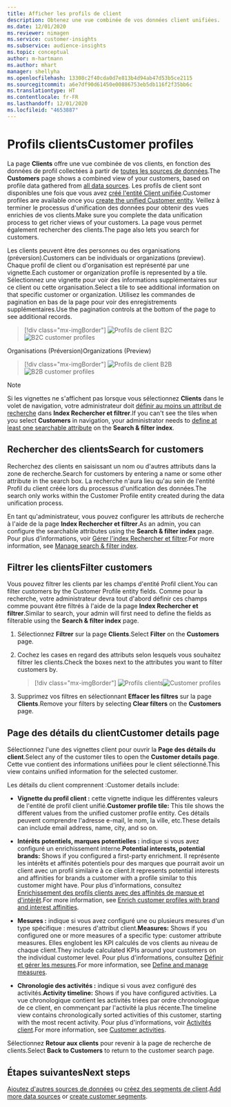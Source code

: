 ```yaml
---
title: Afficher les profils de client
description: Obtenez une vue combinée de vos données client unifiées.
ms.date: 12/01/2020
ms.reviewer: nimagen
ms.service: customer-insights
ms.subservice: audience-insights
ms.topic: conceptual
author: m-hartmann
ms.author: mhart
manager: shellyha
ms.openlocfilehash: 13308c2f40cda0d7e813b4d94ab47d53b5ce2115
ms.sourcegitcommit: a6e7df90d61450e00886753eb5db116f2f35bb6c
ms.translationtype: HT
ms.contentlocale: fr-FR
ms.lasthandoff: 12/01/2020
ms.locfileid: "4653887"
---
```

# <a name="customer-profiles"></a><span data-ttu-id="690c4-103">Profils clients</span><span class="sxs-lookup"><span data-stu-id="690c4-103">Customer profiles</span></span>

<span data-ttu-id="690c4-104">La page **Clients** offre une vue combinée de vos clients, en fonction des données de profil collectées à partir de [toutes les sources de données](data-sources.md).</span><span class="sxs-lookup"><span data-stu-id="690c4-104">The **Customers** page shows a combined view of your customers, based on profile data gathered from [all data sources](data-sources.md).</span></span> <span data-ttu-id="690c4-105">Les profils de client sont disponibles une fois que vous avez [créé l'entité Client unifiée](data-unification.md).</span><span class="sxs-lookup"><span data-stu-id="690c4-105">Customer profiles are available once you [create the unified Customer entity](data-unification.md).</span></span> <span data-ttu-id="690c4-106">Veillez à terminer le processus d'unification des données pour obtenir des vues enrichies de vos clients.</span><span class="sxs-lookup"><span data-stu-id="690c4-106">Make sure you complete the data unification process to get richer views of your customers.</span></span> <span data-ttu-id="690c4-107">La page vous permet également rechercher des clients.</span><span class="sxs-lookup"><span data-stu-id="690c4-107">The page also lets you search for customers.</span></span>

<span data-ttu-id="690c4-108">Les clients peuvent être des personnes ou des organisations (préversion).</span><span class="sxs-lookup"><span data-stu-id="690c4-108">Customers can be individuals or organizations (preview).</span></span> <span data-ttu-id="690c4-109">Chaque profil de client ou d'organisation est représenté par une vignette.</span><span class="sxs-lookup"><span data-stu-id="690c4-109">Each customer or organization profile is represented by a tile.</span></span> <span data-ttu-id="690c4-110">Sélectionnez une vignette pour voir des informations supplémentaires sur ce client ou cette organisation.</span><span class="sxs-lookup"><span data-stu-id="690c4-110">Select a tile to see additional information on that specific customer or organization.</span></span> <span data-ttu-id="690c4-111">Utilisez les commandes de pagination en bas de la page pour voir des enregistrements supplémentaires.</span><span class="sxs-lookup"><span data-stu-id="690c4-111">Use the pagination controls at the bottom of the page to see additional records.</span></span>

> [!div class="mx-imgBorder"] 
> <span data-ttu-id="690c4-112">![Profils de client B2C](media/profiles-customers.png "Profils de client B2C")</span><span class="sxs-lookup"><span data-stu-id="690c4-112">![B2C customer profiles](media/profiles-customers.png "B2C customer profiles")</span></span>

<span data-ttu-id="690c4-113">Organisations (Préversion)</span><span class="sxs-lookup"><span data-stu-id="690c4-113">Organizations (Preview)</span></span>
> [!div class="mx-imgBorder"] 
> <span data-ttu-id="690c4-114">![Profils de client B2B](media/profile-customers-b2b.png "Profils de client B2B")</span><span class="sxs-lookup"><span data-stu-id="690c4-114">![B2B customer profiles](media/profile-customers-b2b.png "B2B customer profiles")</span></span>

> [!NOTE]
> <span data-ttu-id="690c4-115">Si les vignettes ne s'affichent pas lorsque vous sélectionnez **Clients** dans le volet de navigation, votre administrateur doit [définir au moins un attribut de recherche](search-filter-index.md) dans **Index Rechercher et filtrer**.</span><span class="sxs-lookup"><span data-stu-id="690c4-115">If you can't see the tiles when you select **Customers** in navigation, your administrator needs to [define at least one searchable attribute](search-filter-index.md) on the **Search & filter index**.</span></span>

## <a name="search-for-customers"></a><span data-ttu-id="690c4-116">Rechercher des clients</span><span class="sxs-lookup"><span data-stu-id="690c4-116">Search for customers</span></span>

<span data-ttu-id="690c4-117">Recherchez des clients en saisissant un nom ou d'autres attributs dans la zone de recherche.</span><span class="sxs-lookup"><span data-stu-id="690c4-117">Search for customers by entering a name or some other attribute in the search box.</span></span> <span data-ttu-id="690c4-118">La recherche n'aura lieu qu'au sein de l'entité Profil du client créée lors du processus d'unification des données.</span><span class="sxs-lookup"><span data-stu-id="690c4-118">The search only works within the Customer Profile entity created during the data unification process.</span></span>

<span data-ttu-id="690c4-119">En tant qu'administrateur, vous pouvez configurer les attributs de recherche à l'aide de la page **Index Rechercher et filtrer**.</span><span class="sxs-lookup"><span data-stu-id="690c4-119">As an admin, you can configure the searchable attributes using the **Search & filter index** page.</span></span> <span data-ttu-id="690c4-120">Pour plus d’informations, voir [Gérer l'index Rechercher et filtrer](search-filter-index.md).</span><span class="sxs-lookup"><span data-stu-id="690c4-120">For more information, see [Manage search & filter index](search-filter-index.md).</span></span>

## <a name="filter-customers"></a><span data-ttu-id="690c4-121">Filtrer les clients</span><span class="sxs-lookup"><span data-stu-id="690c4-121">Filter customers</span></span>

<span data-ttu-id="690c4-122">Vous pouvez filtrer les clients par les champs d'entité Profil client.</span><span class="sxs-lookup"><span data-stu-id="690c4-122">You can filter customers by the Customer Profile entity fields.</span></span> <span data-ttu-id="690c4-123">Comme pour la recherche, votre administrateur devra tout d'abord définir ces champs comme pouvant être filtrés à l'aide de la page **Index Rechercher et filtrer**.</span><span class="sxs-lookup"><span data-stu-id="690c4-123">Similar to search, your admin will first need to define the fields as filterable using the **Search & filter index** page.</span></span>

1. <span data-ttu-id="690c4-124">Sélectionnez **Filtrer** sur la page **Clients**.</span><span class="sxs-lookup"><span data-stu-id="690c4-124">Select **Filter** on the **Customers** page.</span></span>

2. <span data-ttu-id="690c4-125">Cochez les cases en regard des attributs selon lesquels vous souhaitez filtrer les clients.</span><span class="sxs-lookup"><span data-stu-id="690c4-125">Check the boxes next to the attributes you want to filter customers by.</span></span>

   > [!div class="mx-imgBorder"] 
   > <span data-ttu-id="690c4-126">![Profils clients](media/profiles-customers3.png "Profils client")</span><span class="sxs-lookup"><span data-stu-id="690c4-126">![Customer profiles](media/profiles-customers3.png "Customer profiles")</span></span>

3. <span data-ttu-id="690c4-127">Supprimez vos filtres en sélectionnant **Effacer les filtres** sur la page **Clients**.</span><span class="sxs-lookup"><span data-stu-id="690c4-127">Remove your filters by selecting **Clear filters** on the **Customers** page.</span></span>

##  <a name="customer-details-page"></a><span data-ttu-id="690c4-128">Page des détails du client</span><span class="sxs-lookup"><span data-stu-id="690c4-128">Customer details page</span></span>

<span data-ttu-id="690c4-129">Sélectionnez l'une des vignettes client pour ouvrir la **Page des détails du client**.</span><span class="sxs-lookup"><span data-stu-id="690c4-129">Select any of the customer tiles to open the **Customer details page**.</span></span> <span data-ttu-id="690c4-130">Cette vue contient des informations unifiées pour le client sélectionné.</span><span class="sxs-lookup"><span data-stu-id="690c4-130">This view contains unified information for the selected customer.</span></span>

<span data-ttu-id="690c4-131">Les détails du client comprennent :</span><span class="sxs-lookup"><span data-stu-id="690c4-131">Customer details include:</span></span>

-   <span data-ttu-id="690c4-132">**Vignette du profil client :** cette vignette indique les différentes valeurs de l'entité de profil client unifié.</span><span class="sxs-lookup"><span data-stu-id="690c4-132">**Customer profile tile:** This tile shows the different values from the unified customer profile entity.</span></span> <span data-ttu-id="690c4-133">Ces détails peuvent comprendre l'adresse e-mail, le nom, la ville, etc.</span><span class="sxs-lookup"><span data-stu-id="690c4-133">These details can include email address, name, city, and so on.</span></span> 

-   <span data-ttu-id="690c4-134">**Intérêts potentiels, marques potentielles :** indique si vous avez configuré un enrichissement interne.</span><span class="sxs-lookup"><span data-stu-id="690c4-134">**Potential interests, potential brands:** Shows if you configured a first-party enrichment.</span></span> <span data-ttu-id="690c4-135">Il représente les intérêts et affinités potentiels pour des marques que pourrait avoir un client avec un profil similaire à ce client.</span><span class="sxs-lookup"><span data-stu-id="690c4-135">It represents potential interests and affinities for brands a customer with a profile similar to this customer might have.</span></span> <span data-ttu-id="690c4-136">Pour plus d'informations, consultez [Enrichissement des profils clients avec des affinités de marque et d'intérêt](enrichment-microsoft-graph.md).</span><span class="sxs-lookup"><span data-stu-id="690c4-136">For more information, see [Enrich customer profiles with brand and interest affinities](enrichment-microsoft-graph.md).</span></span>

-   <span data-ttu-id="690c4-137">**Mesures :** indique si vous avez configuré une ou plusieurs mesures d'un type spécifique : mesures d'attribut client.</span><span class="sxs-lookup"><span data-stu-id="690c4-137">**Measures:** Shows if you configured one or more measures of a specific type: customer attribute measures.</span></span> <span data-ttu-id="690c4-138">Elles englobent les KPI calculés de vos clients au niveau de chaque client.</span><span class="sxs-lookup"><span data-stu-id="690c4-138">They include calculated KPIs around your customers on the individual customer level.</span></span> <span data-ttu-id="690c4-139">Pour plus d'informations, consultez [Définir et gérer les mesures](measures.md).</span><span class="sxs-lookup"><span data-stu-id="690c4-139">For more information, see [Define and manage measures](measures.md).</span></span>

-   <span data-ttu-id="690c4-140">**Chronologie des activités :** indique si vous avez configuré des activités.</span><span class="sxs-lookup"><span data-stu-id="690c4-140">**Activity timeline:** Shows if you have configured activities.</span></span> <span data-ttu-id="690c4-141">La vue chronologique contient les activités triées par ordre chronologique de ce client, en commençant par l'activité la plus récente.</span><span class="sxs-lookup"><span data-stu-id="690c4-141">The timeline view contains chronologically sorted activities of this customer, starting with the most recent activity.</span></span> <span data-ttu-id="690c4-142">Pour plus d'informations, voir [Activités client](activities.md).</span><span class="sxs-lookup"><span data-stu-id="690c4-142">For more information, see [Customer activities](activities.md).</span></span>

<span data-ttu-id="690c4-143">Sélectionnez **Retour aux clients** pour revenir à la page de recherche de clients.</span><span class="sxs-lookup"><span data-stu-id="690c4-143">Select **Back to Customers** to return to the customer search page.</span></span>

## <a name="next-steps"></a><span data-ttu-id="690c4-144">Étapes suivantes</span><span class="sxs-lookup"><span data-stu-id="690c4-144">Next steps</span></span>

<span data-ttu-id="690c4-145">[Ajoutez d'autres sources de données](data-sources.md) ou [créez des segments de client](segments.md).</span><span class="sxs-lookup"><span data-stu-id="690c4-145">[Add more data sources](data-sources.md) or [create customer segments](segments.md).</span></span>
